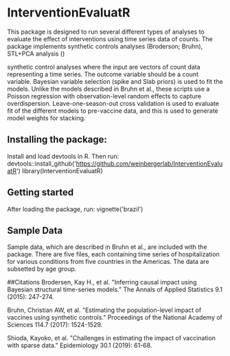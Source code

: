 # InterventionEvaluatR
This package is designed to run several different types of analyses to evaluate the effect of interventions using time series data of counts. The package implements synthetic controls analyses (Broderson; Bruhn), STL+PCA analysis ()

synthetic control analyses where the input are vectors of count data representing a time series. The outcome variable should be a count variable. Bayesian variable selection (spike and Slab priors) is used to fit the models. Unlike the models described in Bruhn et al., these scripts use a Poisson regression with observation-level random effects to capture overdispersion. Leave-one-season-out cross validation is used to evaluate fit of the different models to pre-vaccine data, and this is used to generate model weights for stacking. 

## Installing the package:
Install and load devtools in R. Then run:
 devtools::install_github('https://github.com/weinbergerlab/InterventionEvaluatR')
library(InterventionEvaluatR)

## Getting started
After loading the package, run: vignette('brazil')

## Sample Data

Sample data, which are described in Bruhn et al., are included with the package. There are five files, each containing time series of hospitalization for various conditions from five countries in the Americas. The data are subsetted by age group. 

##Citations
Brodersen, Kay H., et al. "Inferring causal impact using Bayesian structural time-series models." The Annals of Applied Statistics 9.1 (2015): 247-274.

Bruhn, Christian AW, et al. "Estimating the population-level impact of vaccines using synthetic controls." Proceedings of the National Academy of Sciences 114.7 (2017): 1524-1529.

Shioda, Kayoko, et al. "Challenges in estimating the impact of vaccination with sparse data." Epidemiology 30.1 (2019): 61-68.

